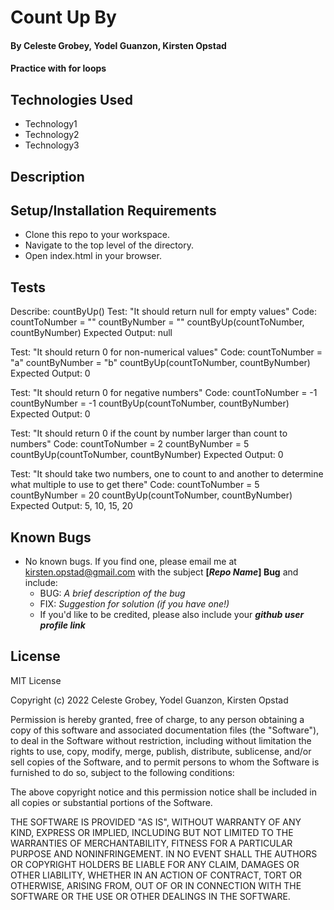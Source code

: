 # Count Up By

#### By Celeste Grobey, Yodel Guanzon, Kirsten Opstad

#### Practice with for loops

## Technologies Used

* Technology1 
* Technology2 
* Technology3

## Description

<!-- This template includes placeholders for:

[x] Screenshots

![Screenshots](https://external-content.duckduckgo.com/iu/?u=https%3A%2F%2Ftse1.mm.bing.net%2Fth%3Fid%3DOIP.03bZmDGXaBhBYyxxp3Ls3gHaEA%26pid%3DApi&f=1&ipt=e980d57210242747a51c41421e1f09a6de3b1fdaeaadd297496787bb64e80c88&ipo=images)

[x] [Link to operational site](http://www.kirstenopstad.github.com/<REPOSITORY NAME>)

[x] Goals
1. Goal1
2. Goal2
3. Goal3 -->

## Setup/Installation Requirements

* Clone this repo to your workspace.
* Navigate to the top level of the directory.
* Open index.html in your browser.

## Tests

Describe: countByUp()
Test: "It should return null for empty values"
Code: countToNumber = ""
      countByNumber = ""
      countByUp(countToNumber, countByNumber)
Expected Output: null

Test: "It should return 0 for non-numerical values"
Code: countToNumber = "a"
      countByNumber = "b"
      countByUp(countToNumber, countByNumber)
Expected Output: 0


Test: "It should return 0 for negative numbers"
Code: countToNumber = -1
      countByNumber = -1
      countByUp(countToNumber, countByNumber)
Expected Output: 0

Test: "It should return 0 if the count by number larger than count to numbers"
Code: countToNumber = 2
      countByNumber = 5
      countByUp(countToNumber, countByNumber)
Expected Output: 0

Test: "It should take two numbers, one to count to and another to determine what multiple to use to get there"
Code: countToNumber = 5
      countByNumber = 20
      countByUp(countToNumber, countByNumber)
Expected Output: 5, 10, 15, 20

## Known Bugs

* No known bugs. If you find one, please email me at kirsten.opstad@gmail.com with the subject **[_Repo Name_] Bug** and include:
  * BUG: _A brief description of the bug_
  * FIX: _Suggestion for solution (if you have one!)_
  * If you'd like to be credited, please also include your **_github user profile link_**

## License

MIT License

Copyright (c) 2022 Celeste Grobey, Yodel Guanzon, Kirsten Opstad

Permission is hereby granted, free of charge, to any person obtaining a copy
of this software and associated documentation files (the "Software"), to deal
in the Software without restriction, including without limitation the rights
to use, copy, modify, merge, publish, distribute, sublicense, and/or sell
copies of the Software, and to permit persons to whom the Software is
furnished to do so, subject to the following conditions:

The above copyright notice and this permission notice shall be included in all
copies or substantial portions of the Software.

THE SOFTWARE IS PROVIDED "AS IS", WITHOUT WARRANTY OF ANY KIND, EXPRESS OR
IMPLIED, INCLUDING BUT NOT LIMITED TO THE WARRANTIES OF MERCHANTABILITY,
FITNESS FOR A PARTICULAR PURPOSE AND NONINFRINGEMENT. IN NO EVENT SHALL THE
AUTHORS OR COPYRIGHT HOLDERS BE LIABLE FOR ANY CLAIM, DAMAGES OR OTHER
LIABILITY, WHETHER IN AN ACTION OF CONTRACT, TORT OR OTHERWISE, ARISING FROM,
OUT OF OR IN CONNECTION WITH THE SOFTWARE OR THE USE OR OTHER DEALINGS IN THE
SOFTWARE.